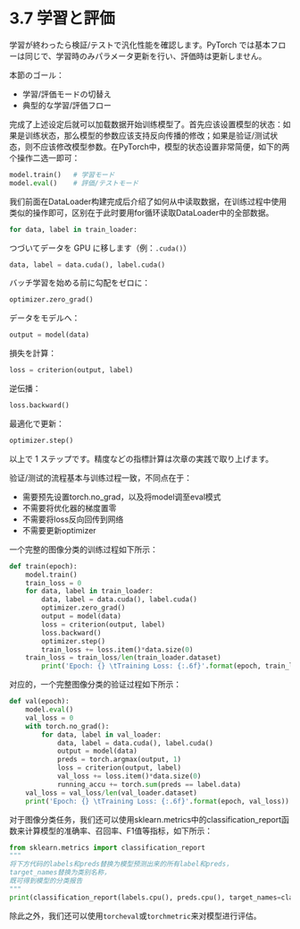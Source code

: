 # 3.7 学習と評価
学習が終わったら検証/テストで汎化性能を確認します。PyTorch では基本フローは同じで、学習時のみパラメータ更新を行い、評価時は更新しません。

本節のゴール：

- 学習/評価モードの切替え
- 典型的な学習/評価フロー


完成了上述设定后就可以加载数据开始训练模型了。首先应该设置模型的状态：如果是训练状态，那么模型的参数应该支持反向传播的修改；如果是验证/测试状态，则不应该修改模型参数。在PyTorch中，模型的状态设置非常简便，如下的两个操作二选一即可：

```python
model.train()   # 学習モード
model.eval()    # 評価/テストモード
```

我们前面在DataLoader构建完成后介绍了如何从中读取数据，在训练过程中使用类似的操作即可，区别在于此时要用for循环读取DataLoader中的全部数据。

```python
for data, label in train_loader:
```

つづいてデータを GPU に移します（例：`.cuda()`）

```python
data, label = data.cuda(), label.cuda()
```

バッチ学習を始める前に勾配をゼロに：

```python
optimizer.zero_grad()
```

データをモデルへ：

```python
output = model(data)
```

損失を計算：

```python
loss = criterion(output, label)
```

逆伝播：

```python
loss.backward()
```

最適化で更新：

```python
optimizer.step()
```

以上で 1 ステップです。精度などの指標計算は次章の実践で取り上げます。

验证/测试的流程基本与训练过程一致，不同点在于：

- 需要预先设置torch.no_grad，以及将model调至eval模式
- 不需要将优化器的梯度置零
- 不需要将loss反向回传到网络
- 不需要更新optimizer

一个完整的图像分类的训练过程如下所示：

```python
def train(epoch):
    model.train()
    train_loss = 0
    for data, label in train_loader:
        data, label = data.cuda(), label.cuda()
        optimizer.zero_grad()
        output = model(data)
        loss = criterion(output, label)
        loss.backward()
        optimizer.step()
        train_loss += loss.item()*data.size(0)
    train_loss = train_loss/len(train_loader.dataset)
		print('Epoch: {} \tTraining Loss: {:.6f}'.format(epoch, train_loss))

```

对应的，一个完整图像分类的验证过程如下所示：

```python
def val(epoch):       
    model.eval()
    val_loss = 0
    with torch.no_grad():
        for data, label in val_loader:
            data, label = data.cuda(), label.cuda()
            output = model(data)
            preds = torch.argmax(output, 1)
            loss = criterion(output, label)
            val_loss += loss.item()*data.size(0)
            running_accu += torch.sum(preds == label.data)
    val_loss = val_loss/len(val_loader.dataset)
    print('Epoch: {} \tTraining Loss: {:.6f}'.format(epoch, val_loss))
```
对于图像分类任务，我们还可以使用sklearn.metrics中的classification_report函数来计算模型的准确率、召回率、F1值等指标，如下所示：

```python
from sklearn.metrics import classification_report
"""
将下方代码的labels和preds替换为模型预测出来的所有label和preds，
target_names替换为类别名称，
既可得到模型的分类报告
"""
print(classification_report(labels.cpu(), preds.cpu(), target_names=class_names))
```
除此之外，我们还可以使用`torcheval`或`torchmetric`来对模型进行评估。
